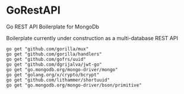 # GoRestAPI
Go REST API Boilerplate for MongoDb

Boilerplate currently under construction as a multi-database REST API

```
go get "github.com/gorilla/mux"
go get "github.com/gorilla/handlers"
go get "github.com/gofrs/uuid"
go get "github.com/dgrijalva/jwt-go"
go get "go.mongodb.org/mongo-driver/mongo"
go get "golang.org/x/crypto/bcrypt"
go get "github.com/lithammer/shortuuid"
go get "go.mongodb.org/mongo-driver/bson/primitive"
```